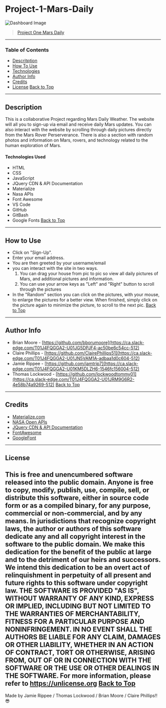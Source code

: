 # Project-1-Mars-Daily
![Dashboard Image](assets\images\screenshot.png)
> [Project One Mars Daily](https://bborumoore.github.io/mars-daily/ )
---
### Table of Contents
- [Descritption](#description)
- [How To Use](#how-to-use)
- [Technologies](#technologies)
- [Author Info](#author-info)
- [Credits](#credits)
- [License](#license)
[Back to Top](#Project-1-Mars-Daily)
---
## Description
This is a collaborative Project regarding Mars Daily Weather. The website will all you to sign-up via email and receive daily Mars updates. You can also interact with the website by scrolling through daily pictures directly from the Mars Rover Perserverance. There is also a section with random photos and information on Mars, rovers, and technology related to the human exploration of Mars.
#### Technologies Used
- HTML
- CSS
- JavaScript
- JQuery CDN & API Documentation
- Materialize
- Nasa APIs
- Font Awesome
- VS Code
- GitHub
- GitBash
- Google Fonts
[Back to Top](#Project-1-Mars-Daily)
---
## How to Use
- Click on "Sign-Up".
- Enter your email address.
- You are then greeted by your username/email
- you can interact with the site in two ways.
    1) You can drag your house from pic to pic so view all daily pictures of Mars, and additional pictures and information.
    2) You can use your arrow keys as "Left" and "Right" button to scroll through the pictures
- In the "Random" section you can click on the pictures, with your mouse, to enlarge the pictures for a better view. When finished, simply click on the picture again to minimize the picture, to scroll to the next pic.
[Back to Top](#Project-1-Mars-Daily)
---
## Author Info
- Brian Moore - [https://github.com/bborumoore](https://ca.slack-edge.com/T01J4FQGGA2-U01JG5DPJF4-ac50be6c54cc-512)
- Claire Phillips - [https://github.com/ClairePhillips51](https://ca.slack-edge.com/T01J4FQGGA2-U01JN5VAM1A-adbaa1d0c604-512)
- Jamie Rippee - [https://github.com/jamtrip7](https://ca.slack-edge.com/T01J4FQGGA2-U01KM5DLZH6-1546fc156004-512)
- Thomas Lockwood - [https://github.com/lockwoodtommy01](https://ca.slack-edge.com/T01J4FQGGA2-U01JRM9G6R2-4e58b74a9269-512)
[Back to Top](#Project-1-Mars-Daily)
---
## Credits
- [Materialize.com](https://materializecss.com/)
- [NASA Open APIs](https://api.nasa.gov/)
- [JQuery CDN & API Documentation](https://code.jquery.com/)
- [FontAwesome](https://fontawesome.com/)
- [GoogleFont](https://fonts.google.com/)
---
## License
This is free and unencumbered software released into the public domain.
Anyone is free to copy, modify, publish, use, compile, sell, or
distribute this software, either in source code form or as a compiled
binary, for any purpose, commercial or non-commercial, and by any
means.
In jurisdictions that recognize copyright laws, the author or authors
of this software dedicate any and all copyright interest in the
software to the public domain. We make this dedication for the benefit
of the public at large and to the detriment of our heirs and
successors. We intend this dedication to be an overt act of
relinquishment in perpetuity of all present and future rights to this
software under copyright law.
THE SOFTWARE IS PROVIDED "AS IS", WITHOUT WARRANTY OF ANY KIND,
EXPRESS OR IMPLIED, INCLUDING BUT NOT LIMITED TO THE WARRANTIES OF
MERCHANTABILITY, FITNESS FOR A PARTICULAR PURPOSE AND NONINFRINGEMENT.
IN NO EVENT SHALL THE AUTHORS BE LIABLE FOR ANY CLAIM, DAMAGES OR
OTHER LIABILITY, WHETHER IN AN ACTION OF CONTRACT, TORT OR OTHERWISE,
ARISING FROM, OUT OF OR IN CONNECTION WITH THE SOFTWARE OR THE USE OR
OTHER DEALINGS IN THE SOFTWARE.
For more information, please refer to <https://unlicense.org>
[Back to Top](#Project-1-Mars-Daily)
---
Made by Jamie Rippee / Thomas Lockwood / Brian Moore / Claire Phillips!! :sunglasses:
